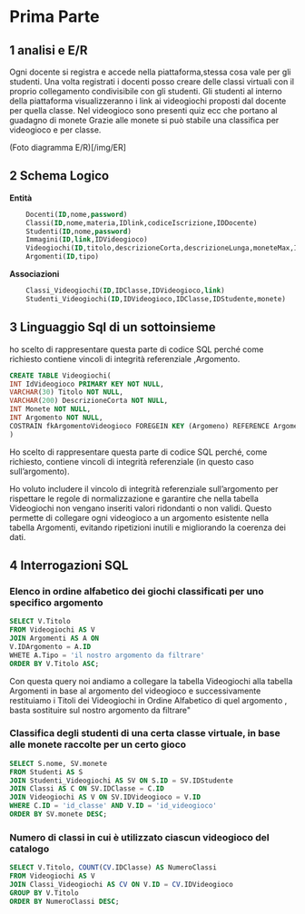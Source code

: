 # Prima Parte

## 1 analisi e E/R
 Ogni docente si registra e accede nella piattaforma,stessa cosa vale per gli studenti.
 Una volta registrati i docenti posso creare delle classi virtuali con il proprio collegamento condivisibile con gli studenti.
 Gli studenti al interno della piattaforma visualizzeranno i link ai videogiochi proposti dal docente per quella classe.
 Nel videogioco sono presenti quiz ecc che portano al guadagno di monete 
 Grazie alle monete si può stabile una classifica per videogioco e per classe.
 
 (Foto diagramma E/R)[/img/ER]
 
## 2 Schema Logico 
**Entità** 
```sql
    Docenti(ID,nome,password)
    Classi(ID,nome,materia,IDlink,codiceIscrizione,IDDocente)
    Studenti(ID,nome,password) 
    Immagini(ID,link,IDVideogioco)
    Videogiochi(ID,titolo,descrizioneCorta,descrizioneLunga,moneteMax,IDArgomento)
    Argomenti(ID,tipo)
```
**Associazioni** 
```sql
    Classi_Videogiochi(ID,IDClasse,IDVideogioco,link)
    Studenti_Videogiochi(ID,IDVideogioco,IDClasse,IDStudente,monete)
```
## 3 Linguaggio Sql di un sottoinsieme
ho scelto di rappresentare questa parte di codice SQL perché come richiesto contiene vincoli di integrità referenziale ,Argomento.

```sql 
CREATE TABLE Videogiochi(
INT IdVideogioco PRIMARY KEY NOT NULL,
VARCHAR(30) Titolo NOT NULL,
VARCHAR(200) DescrizioneCorta NOT NULL,
INT Monete NOT NULL,
INT Argomento NOT NULL,
COSTRAIN fkArgomentoVideogioco FOREGEIN KEY (Argomeno) REFERENCE Argomenti(ID),
)
```
Ho scelto di rappresentare questa parte di codice SQL perché, come richiesto, contiene vincoli di integrità referenziale (in questo caso sull’argomento).

Ho voluto includere il vincolo di integrità referenziale sull’argomento per rispettare le regole di normalizzazione e garantire che nella tabella Videogiochi non vengano inseriti valori ridondanti o non validi. Questo permette di collegare ogni videogioco a un argomento esistente nella tabella Argomenti, evitando ripetizioni inutili e migliorando la coerenza dei dati.
## 4 Interrogazioni SQL
### Elenco in ordine alfabetico dei giochi classificati per uno specifico argomento
``` sql
SELECT V.Titolo 
FROM Videogiochi AS V
JOIN Argomenti AS A ON 
V.IDArgomento = A.ID
WHETE A.Tipo = 'il nostro argomento da filtrare' 
ORDER BY V.Titolo ASC;
```
Con questa query noi andiamo a collegare la tabella Videogiochi alla tabella Argomenti in base al argomento del videogioco e successivamente restituiamo i Titoli dei Videogiochi in Ordine Alfabetico di quel argomento , basta sostituire sul nostro argomento da filtrare"
### Classifica degli studenti di una certa classe virtuale, in base alle monete raccolte per un certo gioco
``` sql
SELECT S.nome, SV.monete
FROM Studenti AS S
JOIN Studenti_Videogiochi AS SV ON S.ID = SV.IDStudente
JOIN Classi AS C ON SV.IDClasse = C.ID
JOIN Videogiochi AS V ON SV.IDVideogioco = V.ID
WHERE C.ID = 'id_classe' AND V.ID = 'id_videogioco'
ORDER BY SV.monete DESC;
```
### Numero di classi in cui è utilizzato ciascun videogioco del catalogo
``` sql
SELECT V.Titolo, COUNT(CV.IDClasse) AS NumeroClassi
FROM Videogiochi AS V
JOIN Classi_Videogiochi AS CV ON V.ID = CV.IDVideogioco
GROUP BY V.Titolo
ORDER BY NumeroClassi DESC;
```

